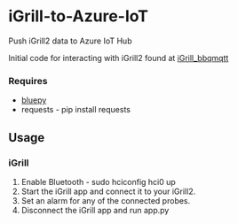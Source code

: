 # iGrill-to-Azure-IoT
Push iGrill2 data to Azure IoT Hub

Initial code for interacting with iGrill2 found at [iGrill_bbqmqtt](https://github.com/bjoernhoefer/iGrill_bbqmqtt)

### Requires
* [bluepy](https://github.com/IanHarvey/bluepy)
* requests - pip install requests

## Usage
### iGrill
1. Enable Bluetooth - sudo hciconfig hci0 up
2. Start the iGrill app and connect it to your iGrill2. 
3. Set an alarm for any of the connected probes.
4. Disconnect the iGrill app and run app.py